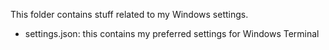 This folder contains stuff related to my Windows settings.

- settings.json: this contains my preferred settings for Windows Terminal
